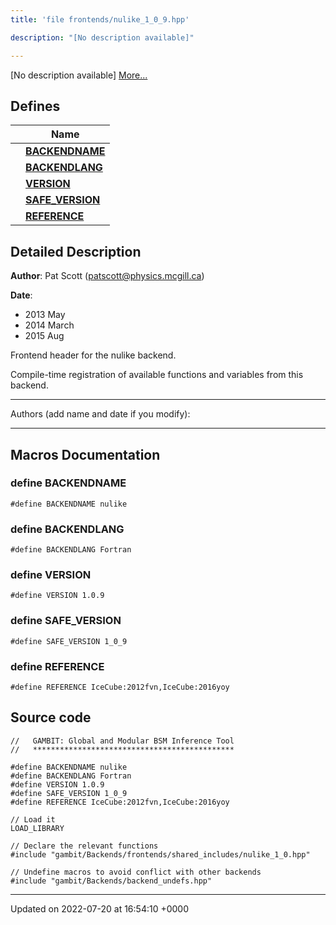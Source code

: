 ```yaml
---
title: 'file frontends/nulike_1_0_9.hpp'

description: "[No description available]"

---
```







[No description available] [More...](#detailed-description)

## Defines

|                | Name           |
| -------------- | -------------- |
|  | **[BACKENDNAME](/documentation/code/files/nulike__1__0__9_8hpp/#define-backendname)**  |
|  | **[BACKENDLANG](/documentation/code/files/nulike__1__0__9_8hpp/#define-backendlang)**  |
|  | **[VERSION](/documentation/code/files/nulike__1__0__9_8hpp/#define-version)**  |
|  | **[SAFE_VERSION](/documentation/code/files/nulike__1__0__9_8hpp/#define-safe-version)**  |
|  | **[REFERENCE](/documentation/code/files/nulike__1__0__9_8hpp/#define-reference)**  |

## Detailed Description


**Author**: Pat Scott ([patscott@physics.mcgill.ca](mailto:patscott@physics.mcgill.ca)) 

**Date**: 

  * 2013 May 
  * 2014 March 
  * 2015 Aug


Frontend header for the nulike backend.

Compile-time registration of available functions and variables from this backend.



------------------

Authors (add name and date if you modify):



------------------




## Macros Documentation

### define BACKENDNAME

```
#define BACKENDNAME nulike
```


### define BACKENDLANG

```
#define BACKENDLANG Fortran
```


### define VERSION

```
#define VERSION 1.0.9
```


### define SAFE_VERSION

```
#define SAFE_VERSION 1_0_9
```


### define REFERENCE

```
#define REFERENCE IceCube:2012fvn,IceCube:2016yoy
```


## Source code

```
//   GAMBIT: Global and Modular BSM Inference Tool
//   *********************************************

#define BACKENDNAME nulike
#define BACKENDLANG Fortran
#define VERSION 1.0.9
#define SAFE_VERSION 1_0_9
#define REFERENCE IceCube:2012fvn,IceCube:2016yoy

// Load it
LOAD_LIBRARY

// Declare the relevant functions
#include "gambit/Backends/frontends/shared_includes/nulike_1_0.hpp"

// Undefine macros to avoid conflict with other backends
#include "gambit/Backends/backend_undefs.hpp"
```


-------------------------------

Updated on 2022-07-20 at 16:54:10 +0000
